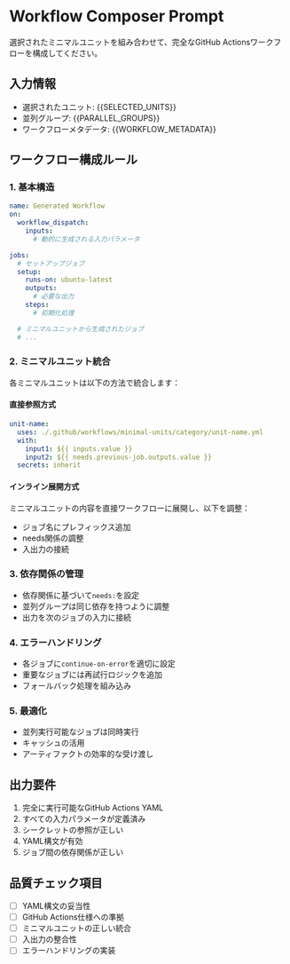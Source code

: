 # Workflow Composer Prompt

選択されたミニマルユニットを組み合わせて、完全なGitHub Actionsワークフローを構成してください。

## 入力情報
- 選択されたユニット: {{SELECTED_UNITS}}
- 並列グループ: {{PARALLEL_GROUPS}}
- ワークフローメタデータ: {{WORKFLOW_METADATA}}

## ワークフロー構成ルール

### 1. 基本構造
```yaml
name: Generated Workflow
on:
  workflow_dispatch:
    inputs:
      # 動的に生成される入力パラメータ

jobs:
  # セットアップジョブ
  setup:
    runs-on: ubuntu-latest
    outputs:
      # 必要な出力
    steps:
      # 初期化処理

  # ミニマルユニットから生成されたジョブ
  # ...
```

### 2. ミニマルユニット統合
各ミニマルユニットは以下の方法で統合します：

#### 直接参照方式
```yaml
unit-name:
  uses: ./.github/workflows/minimal-units/category/unit-name.yml
  with:
    input1: ${{ inputs.value }}
    input2: ${{ needs.previous-job.outputs.value }}
  secrets: inherit
```

#### インライン展開方式
ミニマルユニットの内容を直接ワークフローに展開し、以下を調整：
- ジョブ名にプレフィックス追加
- needs関係の調整
- 入出力の接続

### 3. 依存関係の管理
- 依存関係に基づいて`needs:`を設定
- 並列グループは同じ依存を持つように調整
- 出力を次のジョブの入力に接続

### 4. エラーハンドリング
- 各ジョブに`continue-on-error`を適切に設定
- 重要なジョブには再試行ロジックを追加
- フォールバック処理を組み込み

### 5. 最適化
- 並列実行可能なジョブは同時実行
- キャッシュの活用
- アーティファクトの効率的な受け渡し

## 出力要件
1. 完全に実行可能なGitHub Actions YAML
2. すべての入力パラメータが定義済み
3. シークレットの参照が正しい
4. YAML構文が有効
5. ジョブ間の依存関係が正しい

## 品質チェック項目
- [ ] YAML構文の妥当性
- [ ] GitHub Actions仕様への準拠
- [ ] ミニマルユニットの正しい統合
- [ ] 入出力の整合性
- [ ] エラーハンドリングの実装